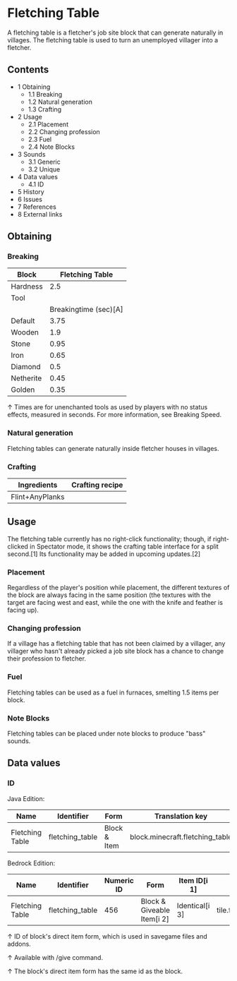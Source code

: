 # Fletching Table
A fletching table is a fletcher's job site block that can generate naturally in villages. The fletching table is used to turn an unemployed villager into a fletcher.

## Contents
- 1 Obtaining
	- 1.1 Breaking
	- 1.2 Natural generation
	- 1.3 Crafting
- 2 Usage
	- 2.1 Placement
	- 2.2 Changing profession
	- 2.3 Fuel
	- 2.4 Note Blocks
- 3 Sounds
	- 3.1 Generic
	- 3.2 Unique
- 4 Data values
	- 4.1 ID
- 5 History
- 6 Issues
- 7 References
- 8 External links

## Obtaining
### Breaking
| Block     | Fletching Table       |
|-----------|-----------------------|
| Hardness  | 2.5                   |
| Tool      |                       |
|           | Breakingtime (sec)[A] |
| Default   | 3.75                  |
| Wooden    | 1.9                   |
| Stone     | 0.95                  |
| Iron      | 0.65                  |
| Diamond   | 0.5                   |
| Netherite | 0.45                  |
| Golden    | 0.35                  |


↑ Times are for unenchanted tools as used by players with no status effects, measured in seconds. For more information, see Breaking Speed.


### Natural generation
Fletching tables can generate naturally inside fletcher houses in villages.

### Crafting
| Ingredients     | Crafting recipe |
|-----------------|-----------------|
| Flint+AnyPlanks |                 |

## Usage
The fletching table currently has no right-click functionality; though, if right-clicked in Spectator mode, it shows the crafting table interface for a split second.[1] Its functionality may be added in upcoming updates.[2]

### Placement
Regardless of the player's position while placement, the different textures of the block are always facing in the same position (the textures with the target are facing west and east, while the one with the knife and feather is facing up).

### Changing profession
If a village has a fletching table that has not been claimed by a villager, any villager who hasn't already picked a job site block has a chance to change their profession to fletcher.

### Fuel
Fletching tables can be used as a fuel in furnaces, smelting 1.5 items per block.

### Note Blocks
Fletching tables can be placed under note blocks to produce "bass" sounds.

## Data values
### ID
Java Edition:

| Name            | Identifier      | Form         | Translation key                 |
|-----------------|-----------------|--------------|---------------------------------|
| Fletching Table | fletching_table | Block & Item | block.minecraft.fletching_table |

Bedrock Edition:

| Name            | Identifier      | Numeric ID | Form                       | Item ID[i 1]   | Translation key           |
|-----------------|-----------------|------------|----------------------------|----------------|---------------------------|
| Fletching Table | fletching_table | 456        | Block & Giveable Item[i 2] | Identical[i 3] | tile.fletching_table.name |


↑ ID of block's direct item form, which is used in savegame files and addons.

↑ Available with /give command.

↑ The block's direct item form has the same id as the block.


